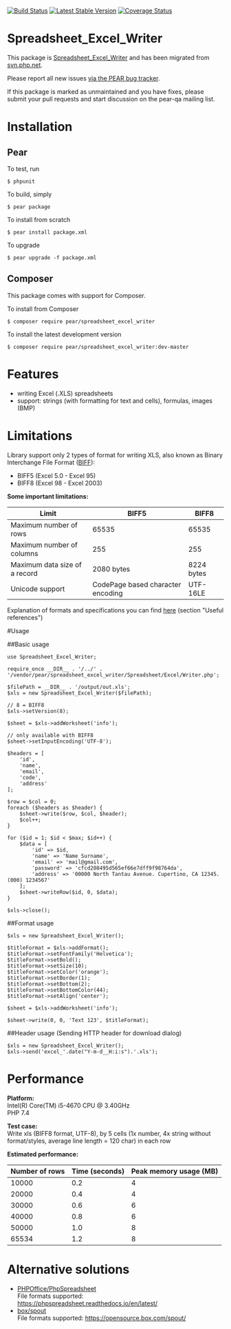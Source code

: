 [![Build Status](https://travis-ci.org/pear/Spreadsheet_Excel_Writer.svg?branch=master)](https://travis-ci.org/pear/Spreadsheet_Excel_Writer)
[![Latest Stable Version](https://poser.pugx.org/pear/spreadsheet_excel_writer/v/stable)](https://packagist.org/packages/pear/spreadsheet_excel_writer)
[![Coverage Status](https://coveralls.io/repos/github/pear/Spreadsheet_Excel_Writer/badge.svg?branch=master)](https://coveralls.io/github/pear/Spreadsheet_Excel_Writer?branch=master)

# Spreadsheet_Excel_Writer

This package is [Spreadsheet_Excel_Writer](http://pear.php.net/package/Spreadsheet_Excel_Writer) and has been migrated from [svn.php.net](https://svn.php.net/repository/pear/packages/Spreadsheet_Excel_Writer).

Please report all new issues [via the PEAR bug tracker](http://pear.php.net/bugs/search.php?cmd=display&package_name[]=Spreadsheet_Excel_Writer&order_by=ts1&direction=DESC&status=Open).

If this package is marked as unmaintained and you have fixes, please submit your pull requests and start discussion on the pear-qa mailing list.


# Installation

## Pear

To test, run

    $ phpunit

To build, simply

    $ pear package

To install from scratch

    $ pear install package.xml

To upgrade

    $ pear upgrade -f package.xml

## Composer

This package comes with support for Composer.

To install from Composer

    $ composer require pear/spreadsheet_excel_writer

To install the latest development version

    $ composer require pear/spreadsheet_excel_writer:dev-master

# Features

- writing Excel (.XLS) spreadsheets
- support: strings (with formatting for text and cells), formulas, images (BMP) 

# Limitations
Library support only 2 types of format for writing XLS, also known as Binary Interchange File Format ([BIFF](https://www.openoffice.org/sc/excelfileformat.pdf)): 
- BIFF5 (Excel 5.0 - Excel 95)
- BIFF8 (Excel 98 - Excel 2003)

**Some important limitations:**  

| Limit | BIFF5 | BIFF8 |
| --- | --- | --- |
| Maximum number of rows | 65535 | 65535 |
| Maximum number of columns | 255 | 255 |
| Maximum data size of a record | 2080 bytes | 8224 bytes |
| Unicode support | CodePage based character encoding | UTF-16LE |

Explanation of formats and specifications you can find [here](https://www.loc.gov/preservation/digital/formats/fdd/fdd000510.shtml) (section "Useful references")


#Usage

##Basic usage
```
use Spreadsheet_Excel_Writer;

require_once __DIR__ . '/../' . '/vendor/pear/spreadsheet_excel_writer/Spreadsheet/Excel/Writer.php';

$filePath = __DIR__ . '/output/out.xls';
$xls = new Spreadsheet_Excel_Writer($filePath);

// 8 = BIFF8
$xls->setVersion(8);

$sheet = $xls->addWorksheet('info');

// only available with BIFF8
$sheet->setInputEncoding('UTF-8');

$headers = [
    'id',
    'name',
    'email',
    'code',
    'address'
];

$row = $col = 0;
foreach ($headers as $header) {
    $sheet->write($row, $col, $header);
    $col++;
}

for ($id = 1; $id < $max; $id++) {
    $data = [
        'id' => $id,
        'name' => 'Name Surname',
        'email' => 'mail@gmail.com',
        'password' => 'cfcd208495d565ef66e7dff9f98764da',
        'address' => '00000 North Tantau Avenue. Cupertino, CA 12345. (000) 1234567'
    ];
    $sheet->writeRow($id, 0, $data);
}

$xls->close();
```

##Format usage
```
$xls = new Spreadsheet_Excel_Writer();

$titleFormat = $xls->addFormat(); 
$titleFormat->setFontFamily('Helvetica');
$titleFormat->setBold();
$titleFormat->setSize(10);
$titleFormat->setColor('orange'); 
$titleFormat->setBorder(1);
$titleFormat->setBottom(2);
$titleFormat->setBottomColor(44);
$titleFormat->setAlign('center');

$sheet = $xls->addWorksheet('info'); 

$sheet->write(0, 0, 'Text 123', $titleFormat);
```

##Header usage (Sending HTTP header for download dialog)
```
$xls = new Spreadsheet_Excel_Writer();
$xls->send('excel_'.date("Y-m-d__H:i:s").'.xls');
```


# Performance

**Platform:**  
Intel(R) Core(TM) i5-4670 CPU @ 3.40GHz  
PHP 7.4    

**Test case:**  
Write xls (BIFF8 format, UTF-8), by 5 cells (1x number, 4x string without format/styles, average line length = 120 char) in each row  

**Estimated performance:**  

| Number of rows | Time (seconds) | Peak memory usage (MB) |
| --- | --- | --- |
| 10000 | 0.2 | 4 |
| 20000 | 0.4 | 4 |
| 30000 | 0.6 | 6 |
| 40000 | 0.8 | 6 |
| 50000 | 1.0 | 8 |
| 65534 | 1.2 | 8 |

# Alternative solutions

- [PHPOffice/PhpSpreadsheet](https://github.com/PHPOffice/PhpSpreadsheet)  
File formats supported: https://phpspreadsheet.readthedocs.io/en/latest/  
- [box/spout](https://github.com/box/spout)  
File formats supported: https://opensource.box.com/spout/  

